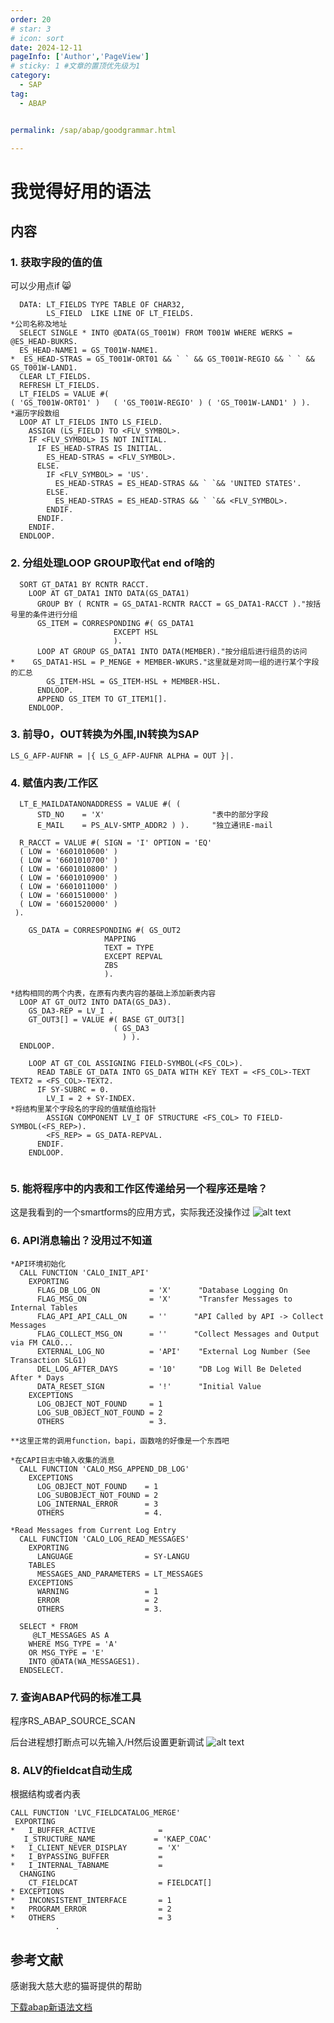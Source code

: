 ```yaml
---
order: 20
# star: 3
# icon: sort
date: 2024-12-11
pageInfo: ['Author','PageView']
# sticky: 1 #文章的置顶优先级为1
category:
  - SAP
tag:
  - ABAP


permalink: /sap/abap/goodgrammar.html

---
```



# 我觉得好用的语法
<!-- more -->

## 内容
### 1. 获取字段的值的值
可以少用点if :smile_cat:
``` ABAP 
  DATA: LT_FIELDS TYPE TABLE OF CHAR32,
        LS_FIELD  LIKE LINE OF LT_FIELDS.
*公司名称及地址
  SELECT SINGLE * INTO @DATA(GS_T001W) FROM T001W WHERE WERKS = @ES_HEAD-BUKRS.
  ES_HEAD-NAME1 = GS_T001W-NAME1.
*  ES_HEAD-STRAS = GS_T001W-ORT01 && ` ` && GS_T001W-REGIO && ` ` &&  GS_T001W-LAND1.
  CLEAR LT_FIELDS.
  REFRESH LT_FIELDS.
  LT_FIELDS = VALUE #(
( 'GS_T001W-ORT01' )   ( 'GS_T001W-REGIO' ) ( 'GS_T001W-LAND1' ) ).
*遍历字段数组
  LOOP AT LT_FIELDS INTO LS_FIELD.
    ASSIGN (LS_FIELD) TO <FLV_SYMBOL>.
    IF <FLV_SYMBOL> IS NOT INITIAL.
      IF ES_HEAD-STRAS IS INITIAL.
        ES_HEAD-STRAS = <FLV_SYMBOL>.
      ELSE.
        IF <FLV_SYMBOL> = 'US'.
          ES_HEAD-STRAS = ES_HEAD-STRAS && ` `&& 'UNITED STATES'.
        ELSE.
          ES_HEAD-STRAS = ES_HEAD-STRAS && ` `&& <FLV_SYMBOL>.
        ENDIF.
      ENDIF.
    ENDIF.
  ENDLOOP.
```

### 2. 分组处理LOOP GROUP取代at end of啥的
``` ABAP 
  SORT GT_DATA1 BY RCNTR RACCT.
    LOOP AT GT_DATA1 INTO DATA(GS_DATA1)
      GROUP BY ( RCNTR = GS_DATA1-RCNTR RACCT = GS_DATA1-RACCT )."按括号里的条件进行分组
      GS_ITEM = CORRESPONDING #( GS_DATA1
                       EXCEPT HSL
                       ).
      LOOP AT GROUP GS_DATA1 INTO DATA(MEMBER)."按分组后进行组员的访问
*    GS_DATA1-HSL = P_MENGE + MEMBER-WKURS."这里就是对同一组的进行某个字段的汇总
        GS_ITEM-HSL = GS_ITEM-HSL + MEMBER-HSL.
      ENDLOOP.
      APPEND GS_ITEM TO GT_ITEM1[].
    ENDLOOP.
```

### 3. 前导0，OUT转换为外围,IN转换为SAP
``` ABAP 
LS_G_AFP-AUFNR = |{ LS_G_AFP-AUFNR ALPHA = OUT }|.
```
### 4. 赋值内表/工作区
``` ABAP
  LT_E_MAILDATANONADDRESS = VALUE #( (
      STD_NO    = 'X'                        "表中的部分字段
      E_MAIL    = PS_ALV-SMTP_ADDR2 ) ).     "独立通讯E-mail
```

``` ABAP
  R_RACCT = VALUE #( SIGN = 'I' OPTION = 'EQ'
  ( LOW = '6601010600' )
  ( LOW = '6601010700' )
  ( LOW = '6601010800' )
  ( LOW = '6601010900' )
  ( LOW = '6601011000' )
  ( LOW = '6601510000' )
  ( LOW = '6601520000' )
 ).
```

``` ABAP
    GS_DATA = CORRESPONDING #( GS_OUT2
                     MAPPING
                     TEXT = TYPE
                     EXCEPT REPVAL
                     ZBS
                     ).
```

``` ABAP  
*结构相同的两个内表，在原有内表内容的基础上添加新表内容
  LOOP AT GT_OUT2 INTO DATA(GS_DA3).
    GS_DA3-REP = LV_I .
    GT_OUT3[] = VALUE #( BASE GT_OUT3[]
                       ( GS_DA3
                         ) ).
  ENDLOOP.
```

``` ABAP  
    LOOP AT GT_COL ASSIGNING FIELD-SYMBOL(<FS_COL>).
      READ TABLE GT_DATA INTO GS_DATA WITH KEY TEXT = <FS_COL>-TEXT TEXT2 = <FS_COL>-TEXT2.
      IF SY-SUBRC = 0.
        LV_I = 2 + SY-INDEX.
*将结构里某个字段名的字段的值赋值给指针
        ASSIGN COMPONENT LV_I OF STRUCTURE <FS_COL> TO FIELD-SYMBOL(<FS_REP>).
        <FS_REP> = GS_DATA-REPVAL.
      ENDIF.
    ENDLOOP.
    
```

### 5. 能将程序中的内表和工作区传递给另一个程序还是啥？
这是我看到的一个smartforms的应用方式，实际我还没操作过
![alt text](image-43.png)

### 6. API消息输出？没用过不知道
``` ABAP 
*API环境初始化
  CALL FUNCTION 'CALO_INIT_API'
    EXPORTING
      FLAG_DB_LOG_ON           = 'X'      "Database Logging On
      FLAG_MSG_ON              = 'X'      "Transfer Messages to Internal Tables
      FLAG_API_API_CALL_ON     = ''      "API Called by API -> Collect Messages
      FLAG_COLLECT_MSG_ON      = ''      "Collect Messages and Output via FM CALO...
      EXTERNAL_LOG_NO          = 'API'    "External Log Number (See Transaction SLG1)
      DEL_LOG_AFTER_DAYS       = '10'     "DB Log Will Be Deleted After * Days
      DATA_RESET_SIGN          = '!'      "Initial Value
    EXCEPTIONS
      LOG_OBJECT_NOT_FOUND     = 1
      LOG_SUB_OBJECT_NOT_FOUND = 2
      OTHERS                   = 3.

**这里正常的调用function，bapi，函数啥的好像是一个东西吧

*在CAPI日志中输入收集的消息
  CALL FUNCTION 'CALO_MSG_APPEND_DB_LOG'
    EXCEPTIONS
      LOG_OBJECT_NOT_FOUND    = 1
      LOG_SUBOBJECT_NOT_FOUND = 2
      LOG_INTERNAL_ERROR      = 3
      OTHERS                  = 4.

*Read Messages from Current Log Entry
  CALL FUNCTION 'CALO_LOG_READ_MESSAGES'
    EXPORTING
      LANGUAGE                = SY-LANGU
    TABLES
      MESSAGES_AND_PARAMETERS = LT_MESSAGES
    EXCEPTIONS
      WARNING                 = 1
      ERROR                   = 2
      OTHERS                  = 3.

  SELECT * FROM
     @LT_MESSAGES AS A
    WHERE MSG_TYPE = 'A'
    OR MSG_TYPE = 'E'
    INTO @DATA(WA_MESSAGES1).
  ENDSELECT.
```
### 7. 查询ABAP代码的标准工具
程序RS_ABAP_SOURCE_SCAN

后台进程想打断点可以先输入/H然后设置更新调试
![alt text](image-47.png)

### 8. ALV的fieldcat自动生成
根据结构或者内表
``` ABAP 
CALL FUNCTION 'LVC_FIELDCATALOG_MERGE'
 EXPORTING
*   I_BUFFER_ACTIVE              =
   I_STRUCTURE_NAME             = 'KAEP_COAC'
*   I_CLIENT_NEVER_DISPLAY       = 'X'
*   I_BYPASSING_BUFFER           =
*   I_INTERNAL_TABNAME           =
  CHANGING
    CT_FIELDCAT                  = FIELDCAT[]
* EXCEPTIONS
*   INCONSISTENT_INTERFACE       = 1
*   PROGRAM_ERROR                = 2
*   OTHERS                       = 3
          .
```
## 参考文献
感谢我大慈大悲的猫哥提供的帮助
<!-- D:\Documents\code\MyGitee\blog-source-main\src\.vuepress\public\file\abap新语法.docx 好像生成dist html文件时可能通过配置直接在D:\Documents\code\MyGitee\blog-source-main\dist\file里了-->
[下载abap新语法文档](/file/abap新语法.docx '下载文档')